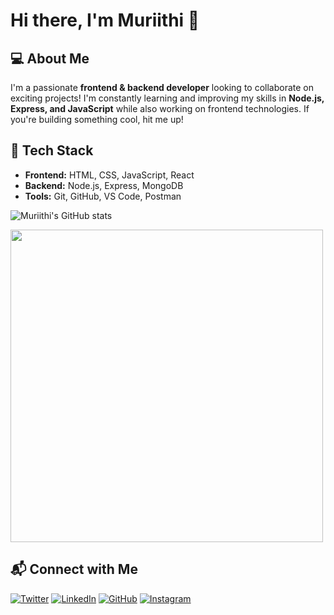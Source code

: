 # Hi there, I'm Muriithi 👋

## 💻 About Me
I'm a passionate **frontend & backend developer** looking to collaborate on exciting projects! I'm constantly learning and improving my skills in **Node.js, Express, and JavaScript** while also working on frontend technologies. If you're building something cool, hit me up!

## 🚀 Tech Stack
- **Frontend:** HTML, CSS, JavaScript, React
- **Backend:** Node.js, Express, MongoDB
- **Tools:** Git, GitHub, VS Code, Postman

![Muriithi's GitHub stats](https://github-readme-stats.vercel.app/api?username=muriithithegoat&show_icons=true&theme=radical)


<img src="https://media.giphy.com/media/qgQUggAC3Pfv687qPC/giphy.gif" width="500"/>

## 📬 Connect with Me
[![Twitter](https://img.shields.io/badge/X-000?style=for-the-badge&logo=twitter&logoColor=white)](https://twitter.com/yourusername)
[![LinkedIn](https://img.shields.io/badge/LinkedIn-0A66C2?style=for-the-badge&logo=linkedin&logoColor=white)](https://linkedin.com/in/yourusername)
[![GitHub](https://img.shields.io/badge/GitHub-181717?style=for-the-badge&logo=github&logoColor=white)](https://github.com/muriithithegoat)
[![Instagram](https://img.shields.io/badge/Instagram-E4405F?style=for-the-badge&logo=instagram&logoColor=white)](https://instagram.com/yourusername)


